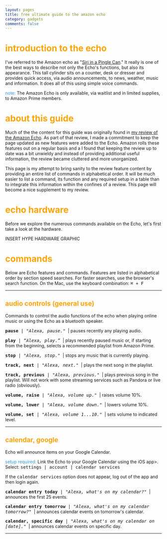 ```yaml
---
layout: pages
title: free ultimate guide to the amazon echo
category: gadgets
comments: false
---
```


# <font color="orange">introduction to the echo</font>

I've referred to the Amazon echo as "[Siri in a Pingle Can][3ee33dfb]." It really is one of the best ways to describe not only the Echo's functions, but also its appearance. This tall cylinder sits on a counter, desk or dresser and provides quick access, via audio announcements, to news, weather, music and information. It does all of this using simple voice commands.

<font color="#3498DB">note:</font> The Amazon Echo is only available, via waitlist and in limited supplies, to Amazon Prime members.

  [3ee33dfb]: http://www.stevencombs.com/gadgets/2015/02/21/amazon-echo-review.html "Amazon Echo is Siri in a Pringle® can"

# <font color="orange">about this guide</font>

Much of the the content for this guide was originally found in [my review of the Amazon Echo][b9115e58]. As part of that review, I made a commitment to keep the page updated as new features were added to the Echo. Amazon rolls these features out on a regular basis and a I found that keeping the review up to date was a bit unwieldy and instead of providing additional useful information, the review became cluttered and more unorganized.

This page is my attempt to bring sanity to the review feature content by providing an entire list of commands in alphabetical order. It will be much easier to list a command, its function and any required setup in a table than to integrate this information within the confines of a review. This page will become a nice supplement to my review.

  [b9115e58]: http://www.stevencombs.com/gadgets/2015/02/21/amazon-echo-review.html "Amazon Echo is Siri in a Pringle® can"

# <font color="orange">echo hardware</font>
Before we explore the numerous commands available on the Echo, let's first take a look at the hardware.

INSERT HYPE HARDWARE GRAPHIC

# <font color="orange">commands</font>
Below are Echo features and commands. Features are listed in alphabetical order by section speed searches. For faster searches, use the browser's search function. On the Mac, use the keyboard combination: <kbd>⌘ + F</kbd>

***
## <font color="orange">audio controls (general use)</font>
Commands to control the audio functions of the echo when playing online music or using the Echo as a bluetooth speaker.

<kbd>**pause** | _"Alexa, pause."_</kbd>&nbsp; | pauses recently any playing audio.

<kbd>**play** | _“Alexa, play.”_</kbd>&nbsp; | plays recently paused music or, if starting from the beginning, selects a recommended playlist from Amazon Prime.

<kbd>**stop** | _"Alexa, stop."_</kbd>&nbsp; | stops any music that is currently playing.

<kbd>**track, next** | _"Alexa, next."_</kbd>&nbsp; | plays the next song in the playlist.

<kbd>**track, previous** | _"Alexa, previous."_</kbd>&nbsp; | plays previous song in the playlist. Will not work with some streaming services such as Pandora or live radio (obviously).

<kbd>**volume, raise** | _"Alexa, volume up."_</kbd>&nbsp; | raises volume 10%.

<kbd>**volume, lower** | _"Alexa, volume down."_</kbd>&nbsp; | lowers volume 10%.

<kbd>**volume, set** | _"Alexa, volume 1...10."_</kbd>&nbsp; | sets volume to indicated level.

***

## <font color="orange">calendar, google</font>
Echo will announce items on your Google Calendar.

<font color="#3498DB">setup required:</font> Link the Echo to your Google Calendar using the iOS app>. Select: <kbd>settings | account | calendar services</kbd>

If the <kbd>calendar services</kbd> option does not appear, log out of the app and then login again.

<kbd>**calendar entry today** | _"Alexa, what's on my calendar?"_</kbd>&nbsp; | announces the first 25 events.

<kbd>**calendar entry tomorrow** | _"Alexa, what's on my calendar tomorrow?"_</kbd>&nbsp; | announces calendar events on tomorrow's calendar.

<kbd>**calendar, specific day** | _"Alexa, what's on my calendar on [date]."_</kbd>&nbsp; | announces calendar events on specific day.

***
